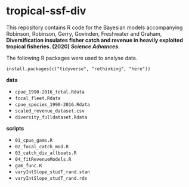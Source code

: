 # tropical-ssf-div
This repository contains R code for the Bayesian models accompanying  Robinson, Robinson, Gerry, Govinden, Freshwater and Graham, **Diversification insulates fisher catch and revenue in heavily exploited tropical fisheries. (2020) *Science Advances.***


The following R packages were used to analyse data.

```
install.packages(c("tidyverse", "rethinking", "here"))
```

**data**

* `cpue_1990-2016_total.Rdata`
* `focal_fleet.Rdata`
* `cpue_species_1990-2016.Rdata`
* `scaled_revenue_dataset.csv`
* `diversity_fulldataset.Rdata`

**scripts**

* `01_cpue_gams.R`
* `02_focal_catch_mod.R`	
* `03_catch_div_allboats.R`
* `04_fitRevenueModels.R`
* `gam_func.R`
* `varyIntSlope_studT_rand.stan`
* `varyIntSlope_studT_rand.rds`
